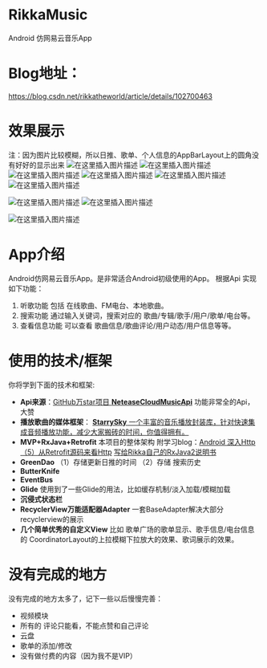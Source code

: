 # RikkaMusic
Android 仿网易云音乐App

# Blog地址：
https://blog.csdn.net/rikkatheworld/article/details/102700463

# 效果展示
注：因为图片比较模糊，所以日推、歌单、个人信息的AppBarLayout上的圆角没有好好的显示出来
![在这里插入图片描述](https://img-blog.csdnimg.cn/20191024161112604.gif)   ![在这里插入图片描述](https://img-blog.csdnimg.cn/20191024161224642.gif)
![在这里插入图片描述](https://img-blog.csdnimg.cn/20191024161707183.gif)     ![在这里插入图片描述](https://img-blog.csdnimg.cn/2019102416212642.gif)
![在这里插入图片描述](https://img-blog.csdnimg.cn/20191024162346269.gif)  ![在这里插入图片描述](https://img-blog.csdnimg.cn/2019102416244951.gif)

![在这里插入图片描述](https://img-blog.csdnimg.cn/20191024162635280.gif)  ![在这里插入图片描述](https://img-blog.csdnimg.cn/20191024162730454.gif)

![在这里插入图片描述](https://img-blog.csdnimg.cn/20191024163055923.gif)

# App介绍
Android仿网易云音乐App。是非常适合Android初级使用的App。
根据Api 实现如下功能：

 1. 听歌功能
 包括 在线歌曲、FM电台、本地歌曲。
 2.  搜索功能
 通过输入关键词，搜索对应的 歌曲/专辑/歌手/用户/歌单/电台等。
 3. 查看信息功能
 可以查看 歌曲信息/歌曲评论/用户动态/用户信息等等。
 
 

# 使用的技术/框架
你将学到下面的技术和框架:
 - **Api来源**：[GitHub万star项目 **NeteaseCloudMusicApi**](https://github.com/Binaryify/NeteaseCloudMusicApi)
功能非常全的Api，大赞
 - **播放歌曲的媒体框架**： [**StarrySky** 一个丰富的音乐播放封装库，针对快速集成音频播放功能，减少大家搬砖的时间，你值得拥有。](https://github.com/EspoirX/StarrySky)
 - **MVP+RxJava+Retrofit**
本项目的整体架构
附学习blog：[Android 深入Http（5）从Retrofit源码来看Http](https://blog.csdn.net/rikkatheworld/article/details/94831328)
[写给Rikka自己的RxJava2说明书](https://blog.csdn.net/rikkatheworld/article/details/94315510)
 - **GreenDao**
（1）存储更新日推的时间
（2）存储 搜索历史 
 -  **ButterKnife**
 - **EventBus**
 - **Glide**
使用到了一些Glide的用法，比如缓存机制/淡入加载/模糊加载
 - **沉侵式状态栏**
 - **RecyclerView万能适配器Adapter**
 一套BaseAdapter解决大部分 recyclerview的展示
 - **几个简单优秀的自定义View**
 比如 歌单广场的歌单显示、歌手信息/电台信息的 CoordinatorLayout的上拉模糊下拉放大的效果、歌词展示的效果。

# 没有完成的地方
没有完成的地方太多了，记下一些以后慢慢完善：

 - 视频模块
 - 所有的 评论只能看，不能点赞和自己评论
 - 云盘
 - 歌单的添加/修改
 - 没有做付费的内容（因为我不是VIP）
